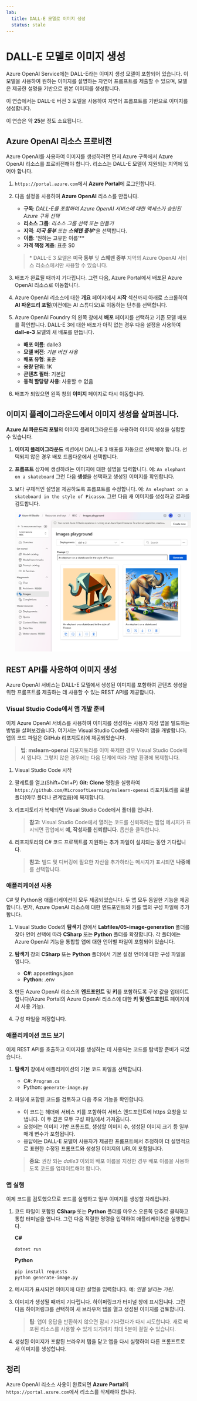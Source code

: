 ```yaml
---
lab:
  title: DALL-E 모델로 이미지 생성
  status: stale
---
```


# DALL-E 모델로 이미지 생성

Azure OpenAI Service에는 DALL-E라는 이미지 생성 모델이 포함되어 있습니다. 이 모델을 사용하여 원하는 이미지를 설명하는 자연어 프롬프트를 제출할 수 있으며, 모델은 제공한 설명을 기반으로 원본 이미지를 생성합니다.

이 연습에서는 DALL-E 버전 3 모델을 사용하여 자연어 프롬프트를 기반으로 이미지를 생성합니다.

이 연습은 약 **25**분 정도 소요됩니다.

## Azure OpenAI 리소스 프로비전

Azure OpenAI를 사용하여 이미지를 생성하려면 먼저 Azure 구독에서 Azure OpenAI 리소스를 프로비전해야 합니다. 리소스는 DALL-E 모델이 지원되는 지역에 있어야 합니다.

1. `https://portal.azure.com`에서 **Azure Portal**에 로그인합니다.
1. 다음 설정을 사용하여 **Azure OpenAI** 리소스를 만듭니다.
    - **구독**: *DALL-E를 포함하여 Azure OpenAI 서비스에 대한 액세스가 승인된 Azure 구독 선택*
    - **리소스 그룹**: *리소스 그룹 선택 또는 만들기*
    - **지역**: ***미국 동부** 또는 **스웨덴 중부***\*을 선택합니다.
    - **이름**: ‘원하는 고유한 이름’**
    - **가격 책정 계층**: 표준 S0

    > \* DALL-E 3 모델은 **미국 동부** 및 **스웨덴 중부** 지역의 Azure OpenAI 서비스 리소스에서만 사용할 수 있습니다.

1. 배포가 완료될 때까지 기다립니다. 그런 다음, Azure Portal에서 배포된 Azure OpenAI 리소스로 이동합니다.
1. Azure OpenAI 리소스에 대한 **개요** 페이지에서 **시작** 섹션까지 아래로 스크롤하여 **AI 파운드리 포털**(이전에는 AI 스튜디오)로 이동하는 단추를 선택합니다.
1. Azure OpenAI Foundry 의 왼쪽 창에서 **배포** 페이지를 선택하고 기존 모델 배포를 확인합니다. DALL-E 3에 대한 배포가 아직 없는 경우 다음 설정을 사용하여 **dall-e-3** 모델의 새 배포를 만듭니다.
    - **배포 이름**: dalle3
    - **모델 버전**: *기본 버전 사용*
    - **배포 유형**: 표준
    - **용량 단위**: 1K
    - **콘텐츠 필터**: 기본값
    - **동적 할당량 사용**: 사용할 수 없음
1. 배포가 되었으면 왼쪽 창의 **이미지** 페이지로 다시 이동합니다.

## 이미지 플레이그라운드에서 이미지 생성을 살펴봅니다.

**Azure AI 파운드리 포털**의 이미지 플레이그라운드를 사용하여 이미지 생성을 실험할 수 있습니다.

1. **이미지 플레이그라운드** 섹션에서 DALL-E 3 배포를 자동으로 선택해야 합니다. 선택되지 않은 경우 배포 드롭다운에서 선택합니다.
1. **프롬프트** 상자에 생성하려는 이미지에 대한 설명을 입력합니다. 예: `An elephant on a skateboard` 그런 다음 **생성**을 선택하고 생성된 이미지를 확인합니다.

1. 보다 구체적인 설명을 제공하도록 프롬프트를 수정합니다. 예: `An elephant on a skateboard in the style of Picasso`. 그런 다음 새 이미지를 생성하고 결과를 검토합니다.

    ![두 개의 생성된 이미지가 있는 Azure AI 파운드리 포털의 이미지 플레이그라운드.](../media/images-playground-new-style.png)

## REST API를 사용하여 이미지 생성

Azure OpenAI 서비스는 DALL-E 모델에서 생성된 이미지를 포함하여 콘텐츠 생성을 위한 프롬프트를 제출하는 데 사용할 수 있는 REST API를 제공합니다.

### Visual Studio Code에서 앱 개발 준비

이제 Azure OpenAI 서비스를 사용하여 이미지를 생성하는 사용자 지정 앱을 빌드하는 방법을 살펴보겠습니다. 여기서는 Visual Studio Code를 사용하여 앱을 개발합니다. 앱의 코드 파일은 GitHub 리포지토리에 제공되었습니다.

> **팁**: **mslearn-openai** 리포지토리를 이미 복제한 경우 Visual Studio Code에서 엽니다. 그렇지 않은 경우에는 다음 단계에 따라 개발 환경에 복제합니다.

1. Visual Studio Code 시작
2. 팔레트를 열고(Shift+Ctrl+P) **Git: Clone** 명령을 실행하여 `https://github.com/MicrosoftLearning/mslearn-openai` 리포지토리를 로컬 폴더(아무 폴더나 관계없음)에 복제합니다.
3. 리포지토리가 복제되면 Visual Studio Code에서 폴더를 엽니다.

    > **참고**: Visual Studio Code에서 열려는 코드를 신뢰하라는 팝업 메시지가 표시되면 팝업에서 **예, 작성자를 신뢰합니다.** 옵션을 클릭합니다.

4. 리포지토리의 C# 코드 프로젝트를 지원하는 추가 파일이 설치되는 동안 기다립니다.

    > **참고**: 빌드 및 디버깅에 필요한 자산을 추가하라는 메시지가 표시되면 **나중에**를 선택합니다.

### 애플리케이션 사용

C# 및 Python용 애플리케이션이 모두 제공되었습니다. 두 앱 모두 동일한 기능을 제공합니다. 먼저, Azure OpenAI 리소스에 대한 엔드포인트와 키를 앱의 구성 파일에 추가합니다.

1. Visual Studio Code의 **탐색기** 창에서 **Labfiles/05-image-generation** 폴더를 찾아 언어 선택에 따라 **CSharp** 또는 **Python** 폴더를 확장합니다. 각 폴더에는 Azure OpenAI 기능을 통합할 앱에 대한 언어별 파일이 포함되어 있습니다.
2. **탐색기** 창의 **CSharp** 또는 **Python** 폴더에서 기본 설정 언어에 대한 구성 파일을 엽니다.

    - **C#**: appsettings.json
    - **Python**: .env
    
3. 만든 Azure OpenAI 리소스의 **엔드포인트** 및 **키**를 포함하도록 구성 값을 업데이트합니다(Azure Portal의 Azure OpenAI 리소스에 대한 **키 및 엔드포인트** 페이지에서 사용 가능).
4. 구성 파일을 저장합니다.

### 애플리케이션 코드 보기

이제 REST API를 호출하고 이미지를 생성하는 데 사용되는 코드를 탐색할 준비가 되었습니다.

1. **탐색기** 창에서 애플리케이션의 기본 코드 파일을 선택합니다.

    - C#: `Program.cs`
    - Python: `generate-image.py`

2. 파일에 포함된 코드를 검토하고 다음 주요 기능을 확인합니다.
    - 이 코드는 헤더에 서비스 키를 포함하여 서비스 엔드포인트에 https 요청을 보냅니다. 이 두 값은 모두 구성 파일에서 가져옵니다.
    - 요청에는 이미지 기반 프롬프트, 생성할 이미지 수, 생성된 이미지 크기 등 일부 매개 변수가 포함됩니다.
    - 응답에는 DALL-E 모델이 사용자가 제공한 프롬프트에서 추정하여 더 설명적으로 표현한 수정된 프롬프트와 생성된 이미지의 URL이 포함됩니다.
    
    > **중요**: 권장 되는 *dalle3* 이외의 배포 이름을 지정한 경우 배포 이름을 사용하도록 코드를 업데이트해야 합니다.

### 앱 실행

이제 코드를 검토했으므로 코드를 실행하고 일부 이미지를 생성할 차례입니다.

1. 코드 파일이 포함된 **CSharp** 또는 **Python** 폴더를 마우스 오른쪽 단추로 클릭하고 통합 터미널을 엽니다. 그런 다음 적절한 명령을 입력하여 애플리케이션을 실행합니다.

   **C#**
   ```
   dotnet run
   ```
   
   **Python**
   ```
   pip install requests
   python generate-image.py
   ```

3. 메시지가 표시되면 이미지에 대한 설명을 입력합니다. 예: *연을 날리는 기린*.

4. 이미지가 생성될 때까지 기다립니다. 하이퍼링크가 터미널 창에 표시됩니다. 그런 다음 하이퍼링크를 선택하여 새 브라우저 탭을 열고 생성된 이미지를 검토합니다.

   > **팁**: 앱이 응답을 반환하지 않으면 잠시 기다렸다가 다시 시도합니다. 새로 배포된 리소스를 사용할 수 있게 되기까지 최대 5분이 걸릴 수 있습니다.

5. 생성된 이미지가 포함된 브라우저 탭을 닫고 앱을 다시 실행하여 다른 프롬프트로 새 이미지를 생성합니다.

## 정리

Azure OpenAI 리소스 사용이 완료되면 **Azure Portal**의 `https://portal.azure.com`에서 리소스를 삭제해야 합니다.
